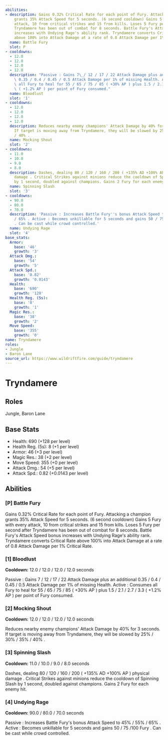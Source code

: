 ```yaml
---
abilities:
- description: Gains 0.32% Critical Rate for each point of Fury. Attacking a champion
    grants 35% Attack Speed for 5 seconds. (6 second cooldown) Gains 5 Fury with every
    attack, 10 from critical strikes and 15 from kills. Loses 5 Fury per second after
    Tryndamere has been out of combat for 8 seconds. Battle Fury's Attack Speed bonus
    increases with Undying Rage's ability rank. Tryndamere converts Critical Rate
    above 100% into Attack Damage at a rate of 0.8 Attack Damage per 1% Critical Rate.
  name: Battle Fury
  slot: P
- cooldowns:
  - 12.0
  - 12.0
  - 12.0
  - 12.0
  description: "Passive : Gains 7\_/ 12 / 17 / 22 Attack Damage plus an additional\
    \ 0.35 / 0.4 / 0.45 / 0.5 Attack Damage per 1% of missing Health. Active : Consumes\
    \ all Fury to heal for 55 / 65 / 75 / 85 ( +30% AP ) plus 1.5 / 2.1 / 2.7 / 3.3\
    \ ( +1.2% AP ) per point of Fury consumed."
  name: Bloodlust
  slot: '1'
- cooldowns:
  - 12.0
  - 12.0
  - 12.0
  - 12.0
  description: Reduces nearby enemy champions' Attack Damage by 40% for 3 seconds.
    If target is moving away from Tryndamere, they will be slowed by 25% / 30% / 35%
    / 40% .
  name: Mocking Shout
  slot: '2'
- cooldowns:
  - 11.0
  - 10.0
  - 9.0
  - 8.0
  description: Dashes, dealing 80 / 120 / 160 / 200 ( +135% AD +100% AP ) physical
    damage . Critical Strikes against minions reduce the cooldown of Spinning Slash
    by 1 second, doubled against champions. Gains 2 Fury for each enemy hit.
  name: Spinning Slash
  slot: '3'
- cooldowns:
  - 90.0
  - 80.0
  - 70.0
  description: 'Passive : Increases Battle Fury''s bonus Attack Speed to 45% / 55%
    / 65% . Active : Becomes unkillable for 5 seconds and gains 50 / 75 /100 Fury
    . Can be cast while crowd controlled.'
  name: Undying Rage
  slot: '4'
base_stats:
  Armor:
    base: '46'
    growth: '3'
  Attack Dmg.:
    base: '54'
    growth: '5'
  Attack Spd.:
    base: '0.82'
    growth: '0.0143'
  Health:
    base: '690'
    growth: '128'
  Health Reg. (5s):
    base: '8'
    growth: '1'
  Magic Res.:
    base: '38'
    growth: '2'
  Move Speed:
    base: '355'
    growth: '0'
name: Tryndamere
roles:
- Jungle
- Baron Lane
source_url: https://www.wildriftfire.com/guide/tryndamere
---
```


# Tryndamere

## Roles

Jungle, Baron Lane

## Base Stats

- Health: 690 (+128 per level)
- Health Reg. (5s): 8 (+1 per level)
- Armor: 46 (+3 per level)
- Magic Res.: 38 (+2 per level)
- Move Speed: 355 (+0 per level)
- Attack Dmg.: 54 (+5 per level)
- Attack Spd.: 0.82 (+0.0143 per level)

## Abilities

### [P] Battle Fury

Gains 0.32% Critical Rate for each point of Fury. Attacking a champion grants 35% Attack Speed for 5 seconds. (6 second cooldown) Gains 5 Fury with every attack, 10 from critical strikes and 15 from kills. Loses 5 Fury per second after Tryndamere has been out of combat for 8 seconds. Battle Fury's Attack Speed bonus increases with Undying Rage's ability rank. Tryndamere converts Critical Rate above 100% into Attack Damage at a rate of 0.8 Attack Damage per 1% Critical Rate.

### [1] Bloodlust

**Cooldown:** 12.0 / 12.0 / 12.0 / 12.0 seconds

Passive : Gains 7 / 12 / 17 / 22 Attack Damage plus an additional 0.35 / 0.4 / 0.45 / 0.5 Attack Damage per 1% of missing Health. Active : Consumes all Fury to heal for 55 / 65 / 75 / 85 ( +30% AP ) plus 1.5 / 2.1 / 2.7 / 3.3 ( +1.2% AP ) per point of Fury consumed.

### [2] Mocking Shout

**Cooldown:** 12.0 / 12.0 / 12.0 / 12.0 seconds

Reduces nearby enemy champions' Attack Damage by 40% for 3 seconds. If target is moving away from Tryndamere, they will be slowed by 25% / 30% / 35% / 40% .

### [3] Spinning Slash

**Cooldown:** 11.0 / 10.0 / 9.0 / 8.0 seconds

Dashes, dealing 80 / 120 / 160 / 200 ( +135% AD +100% AP ) physical damage . Critical Strikes against minions reduce the cooldown of Spinning Slash by 1 second, doubled against champions. Gains 2 Fury for each enemy hit.

### [4] Undying Rage

**Cooldown:** 90.0 / 80.0 / 70.0 seconds

Passive : Increases Battle Fury's bonus Attack Speed to 45% / 55% / 65% . Active : Becomes unkillable for 5 seconds and gains 50 / 75 /100 Fury . Can be cast while crowd controlled.

